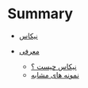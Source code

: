 # Summary

- [نیکاس](index.md)

- [معرفی](introducing/index.md)
  - [نیکاس چیست ؟](introducing/introducing.md)
  - [نمونه های مشابه](introducing/similar.md)
